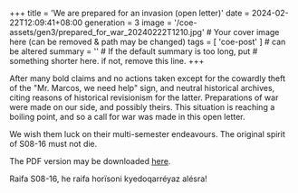 +++
title = 'We are prepared for an invasion (open letter)'
date = 2024-02-22T12:09:41+08:00
generation = 3
image = '/coe-assets/gen3/prepared_for_war_20240222T1210.jpg' # Your cover image here (can be removed & path may be changed)
tags = [ 'coe-post' ]            # can be altered
summary = ''                     # If the default summary is too long, put
                                 # something shorter here. if not, remove this line.
+++

After many bold claims and no actions taken except for the cowardly theft of the "Mr. Marcos, we need help" sign, and neutral historical archives, citing reasons of historical revisionism for the latter. Preparations of war were made on our side, and possibly theirs. This situation is reaching a boiling point, and so a call for war was made in this open letter.

We wish them luck on their multi-semester endeavours. The original spirit of S08-16 must not die.

The PDF version may be downloaded [here](/coe-assets/gen3/prepared_for_war_20240222T1210.pdf).

Raifa S08-16, he raifa horïsoni kyedoqarréyaz alésra!